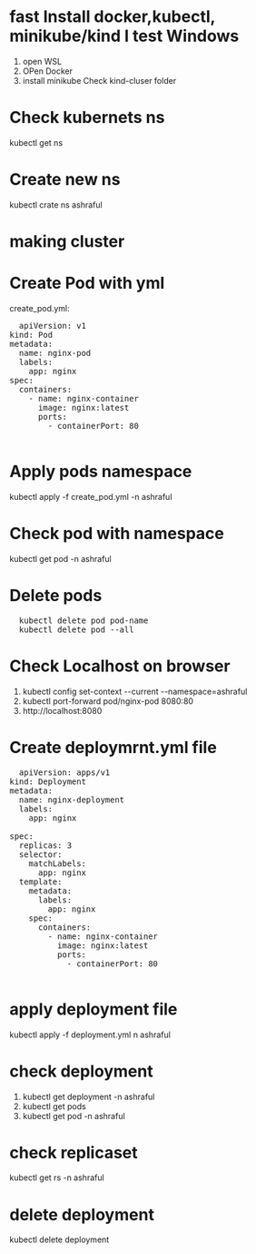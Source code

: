 # fast Install docker,kubectl, minikube/kind I test Windows 
1. open WSL
2. OPen Docker
3. install minikube
Check kind-cluser folder 
# Check kubernets ns 
kubectl get ns
# Create new ns 
kubectl crate ns ashraful
# making cluster 

# Create Pod with yml 
create_pod.yml:
<pre>
  apiVersion: v1
kind: Pod
metadata:
  name: nginx-pod  
  labels:
    app: nginx      
spec:
  containers:
    - name: nginx-container
      image: nginx:latest
      ports:
        - containerPort: 80

</pre>

# Apply pods namespace 
kubectl apply -f create_pod.yml -n ashraful

# Check pod with namespace 
kubectl get pod -n ashraful
# Delete pods 
<pre>
  kubectl delete pod pod-name
  kubectl delete pod --all
</pre>
# Check Localhost on browser 
1. kubectl config set-context --current --namespace=ashraful
2. kubectl port-forward pod/nginx-pod 8080:80
3. http://localhost:8080
# Create deploymrnt.yml file 
<pre>
  apiVersion: apps/v1
kind: Deployment
metadata:
  name: nginx-deployment
  labels:
    app: nginx

spec:
  replicas: 3
  selector:
    matchLabels:
      app: nginx
  template:
    metadata:
      labels:
        app: nginx
    spec:
      containers:
        - name: nginx-container
          image: nginx:latest
          ports:
            - containerPort: 80
  
</pre>
# apply deployment file 
kubectl apply -f deployment.yml n ashraful
# check deployment 
1. kubectl get deployment -n ashraful
2. kubectl get pods
3. kubectl get pod -n ashraful

# check replicaset 
kubectl get rs -n ashraful
# delete deployment 
kubectl delete deployment <deployment-name>




   
